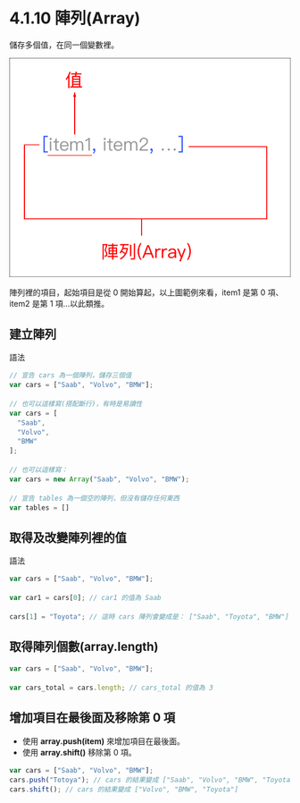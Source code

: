 # 4.1.10 陣列\(Array\)

儲存多個值，在同一個變數裡。

![](../../.gitbook/assets/array_syntax.png)

陣列裡的項目，起始項目是從 0 開始算起，以上圖範例來看，item1 是第 0 項、 item2 是第 1 項…以此類推。

## 建立陣列

語法

```javascript
// 宣告 cars 為一個陣列，儲存三個值
var cars = ["Saab", "Volvo", "BMW"];

// 也可以這樣寫(搭配斷行)，有時是易讀性
var cars = [
  "Saab",
  "Volvo",
  "BMW"
];

// 也可以這樣寫：
var cars = new Array("Saab", "Volvo", "BMW");

// 宣告 tables 為一個空的陣列，但沒有儲存任何東西
var tables = []
```

## 取得及改變陣列裡的值

語法

```javascript
var cars = ["Saab", "Volvo", "BMW"];

var car1 = cars[0]; // car1 的值為 Saab

cars[1] = "Toyota"; // 這時 cars 陣列會變成是： ["Saab", "Toyota", "BMW"]
```

## 取得陣列個數\(array.length\)

```javascript
var cars = ["Saab", "Volvo", "BMW"];

var cars_total = cars.length; // cars_total 的值為 3
```

## 增加項目在最後面及移除第 0 項

* 使用 **array.push\(item\)** 來增加項目在最後面。
* 使用 **array.shift\(\)** 移除第 0 項。

```javascript
var cars = ["Saab", "Volvo", "BMW"];
cars.push("Totoya"); // cars 的結果變成 ["Saab", "Volvo", "BMW", "Toyota"]
cars.shift(); // cars 的結果變成 ["Volvo", "BMW", "Toyota"]
```


